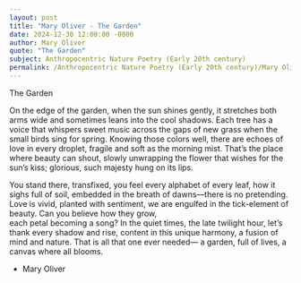 ```yaml
---
layout: post
title: "Mary Oliver - The Garden"
date: 2024-12-30 12:00:00 -0000
author: Mary Oliver
quote: "The Garden"
subject: Anthropocentric Nature Poetry (Early 20th century)
permalink: /Anthropocentric Nature Poetry (Early 20th century)/Mary Oliver/Mary Oliver - The Garden
---
```


The Garden

On the edge of the garden, 
when the sun shines gently, 
it stretches both arms wide and sometimes 
leans into the cool shadows. 
Each tree has a voice that whispers 
sweet music across the gaps of new grass 
when the small birds sing for spring. 
Knowing those colors well, 
there are echoes of love in every droplet, 
fragile and soft as the morning mist. 
That’s the place where beauty can shout, 
slowly unwrapping the flower 
that wishes for the sun’s kiss; 
glorious, such majesty hung on its lips. 

You stand there, transfixed, 
you feel every alphabet of every leaf, 
how it sighs full of soil, embedded 
in the breath of dawns—there is no pretending. 
Love is vivid, planted with sentiment, 
we are engulfed in the tick-element of beauty. 
Can you believe how they grow,  
each petal becoming a song? 
In the quiet times, the late twilight hour, 
let’s thank every shadow and rise, 
content in this unique harmony, 
a fusion of mind and nature. 
That is all that one ever needed— 
a garden, full of lives, 
a canvas where all blooms.


- Mary Oliver

